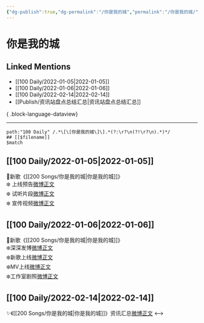 ```yaml
---
{"dg-publish":true,"dg-permalink":"/你是我的城","permalink":"/你是我的城/","created":"2022-12-22T15:50:44.000+08:00","updated":"2023-04-10T15:33:04.000+08:00"}
---
```


# 你是我的城

## Linked Mentions
- [[100 Daily/2022-01-05\|2022-01-05]]
- [[100 Daily/2022-01-06\|2022-01-06]]
- [[100 Daily/2022-02-14\|2022-02-14]]
- [[Publish/资讯站盘点总结汇总\|资讯站盘点总结汇总]]

{ .block-language-dataview}

---

```expander
path:"100 Daily" /.*\[\[你是我的城\]\].*(?:\r?\n(?!\r?\n).*)*/
## [[$filename]]
$match
```
## [[100 Daily/2022-01-05\|2022-01-05]]
🌟新歌《[[200 Songs/你是我的城\|你是我的城]]》  
❄️ 上线预告[微博正文](https://m.weibo.cn/6466290670/4722313767682793)  
❄️ 试听片段[微博正文](https://m.weibo.cn/6466290670/4722350170571126)  
❄️ 宣传视频[微博正文](https://m.weibo.cn/6466290670/4722357845103365)
## [[100 Daily/2022-01-06\|2022-01-06]]
🌟新歌《[[200 Songs/你是我的城\|你是我的城]]》  
❄️深深发博[微博正文](https://m.weibo.cn/6466290670/4722583347659587)  
❄️新歌上线[微博正文](https://m.weibo.cn/6466290670/4722434856976843)  
❄️MV上线[微博正文](https://m.weibo.cn/6466290670/4722582379825876)  
❄️工作室剧照[微博正文](https://m.weibo.cn/6466290670/4722614675442150)
## [[100 Daily/2022-02-14\|2022-02-14]]
✨《[[200 Songs/你是我的城\|你是我的城]]》资讯汇总[微博正文](https://m.weibo.cn/6466290670/4736839065536811)
<-->